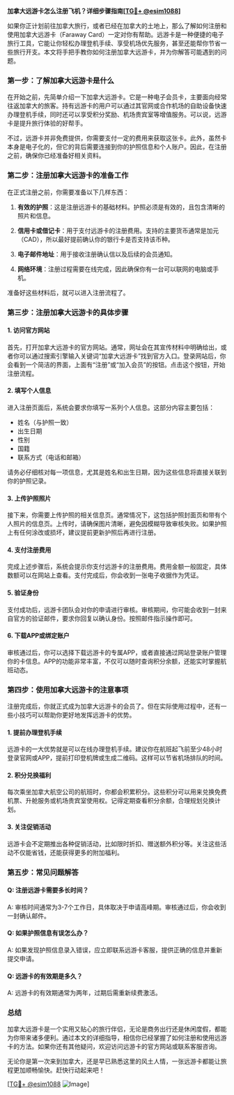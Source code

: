 **加拿大远游卡怎么注册飞机？详细步骤指南[[TG💪+ @esim1088](https://t.me/s/esim1088)]**

如果你正计划前往加拿大旅行，或者已经在加拿大的土地上，那么了解如何注册和使用加拿大远游卡（Faraway Card）一定对你有帮助。远游卡是一种便捷的电子旅行工具，它能让你轻松办理登机手续、享受机场优先服务，甚至还能帮你节省一些旅行开支。本文将手把手教你如何注册加拿大远游卡，并为你解答可能遇到的问题。

### **第一步：了解加拿大远游卡是什么**

在开始之前，先简单介绍一下加拿大远游卡。它是一种电子会员卡，主要面向经常往返加拿大的旅客。持有远游卡的用户可以通过其官网或合作机场的自助设备快速办理登机手续，同时还可以享受积分奖励、机场贵宾室等增值服务。可以说，远游卡是提升旅行体验的好帮手。

不过，远游卡并非免费提供，你需要支付一定的费用来获取这张卡。此外，虽然卡本身是电子化的，但它的背后需要连接到你的护照信息和个人账户。因此，在注册之前，确保你已经准备好相关资料。

### **第二步：注册加拿大远游卡的准备工作**

在正式注册之前，你需要准备以下几样东西：

1. **有效的护照**：这是注册远游卡的基础材料。护照必须是有效的，且包含清晰的照片和信息。
   
2. **信用卡或借记卡**：用于支付远游卡的注册费用。支持的主要货币通常是加元（CAD），所以最好提前确认你的银行卡是否支持该币种。

3. **电子邮件地址**：用于接收注册确认信以及后续的会员通知。

4. **网络环境**：注册过程需要在线完成，因此确保你有一台可以联网的电脑或手机。

准备好这些材料后，就可以进入注册流程了。

### **第三步：注册加拿大远游卡的具体步骤**

#### **1. 访问官方网站**
首先，打开加拿大远游卡的官方网站。通常，网址会在其宣传材料中明确给出，或者你可以通过搜索引擎输入关键词“加拿大远游卡”找到官方入口。登录网站后，你会看到一个简洁的界面，上面有“注册”或“加入会员”的按钮。点击这个按钮，开始注册流程。

#### **2. 填写个人信息**
进入注册页面后，系统会要求你填写一系列个人信息。这部分内容主要包括：
- 姓名（与护照一致）
- 出生日期
- 性别
- 国籍
- 联系方式（电话和邮箱）

请务必仔细核对每一项信息，尤其是姓名和出生日期，因为这些信息将直接关联到你的护照记录。

#### **3. 上传护照照片**
接下来，你需要上传护照的相关信息页。通常情况下，这包括护照封面页和带有个人照片的信息页。上传时，请确保图片清晰，避免因模糊导致审核失败。如果护照上有任何涂改或损坏，建议提前更新护照后再进行注册。

#### **4. 支付注册费用**
完成上述步骤后，系统会提示你支付远游卡的注册费用。费用金额一般固定，具体数额可以在网站上查看。支付完成后，你会收到一张电子收据作为凭证。

#### **5. 验证身份**
支付成功后，远游卡团队会对你的申请进行审核。审核期间，你可能会收到一封来自官方的验证邮件，要求你回复以确认身份。按照邮件指示操作即可。

#### **6. 下载APP或绑定账户**
审核通过后，你可以选择下载远游卡的专属APP，或者直接通过网站登录账户管理你的卡信息。APP的功能非常丰富，不仅可以随时查询积分余额，还能实时掌握航班动态。

### **第四步：使用加拿大远游卡的注意事项**

注册完成后，你就正式成为加拿大远游卡的会员了。但在实际使用过程中，还有一些小技巧可以帮助你更好地发挥远游卡的优势。

#### **1. 提前办理登机手续**
远游卡的一大优势就是可以在线办理登机手续。建议你在航班起飞前至少48小时登录官网或APP，提前打印登机牌或生成二维码。这样可以节省机场排队的时间。

#### **2. 积分兑换福利**
每次乘坐加拿大航空公司的航班时，你都会积累积分。这些积分可以用来兑换免费机票、升舱服务或机场贵宾室使用权。记得定期查看积分余额，合理规划兑换计划。

#### **3. 关注促销活动**
远游卡会不定期推出各种促销活动，比如限时折扣、赠送额外积分等。关注这些活动不仅能省钱，还能获得更多的附加福利。

### **第五步：常见问题解答**

#### **Q: 注册远游卡需要多长时间？**
A: 审核时间通常为3-7个工作日，具体取决于申请高峰期。审核通过后，你会收到一封确认邮件。

#### **Q: 如果护照信息有误怎么办？**
A: 如果发现护照信息录入错误，应立即联系远游卡客服，提供正确的信息并重新提交申请。

#### **Q: 远游卡的有效期是多久？**
A: 远游卡的有效期通常为两年，过期后需重新续费激活。

### **总结**

加拿大远游卡是一个实用又贴心的旅行伴侣，无论是商务出行还是休闲度假，都能为你带来诸多便利。通过本文的详细指导，相信你已经掌握了如何注册和使用远游卡的方法。如果你还有其他疑问，欢迎访问远游卡的官方网站或联系客服咨询。

无论你是第一次来到加拿大，还是早已熟悉这里的风土人情，一张远游卡都能让旅程更加顺畅愉快。赶快行动起来吧！

[[TG💪+ @esim1088](https://t.me/s/esim1088) ![Image](https://i.postimg.cc/4NQfJmqS/Snipaste-2025-05-13-00-14-12.png)]